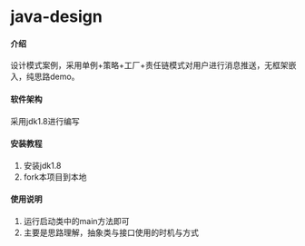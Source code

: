 # java-design

#### 介绍
设计模式案例，采用单例+策略+工厂+责任链模式对用户进行消息推送，无框架嵌入，纯思路demo。

#### 软件架构
采用jdk1.8进行编写


#### 安装教程

1.  安装jdk1.8
2.  fork本项目到本地

#### 使用说明

1.  运行启动类中的main方法即可
2.  主要是思路理解，抽象类与接口使用的时机与方式


